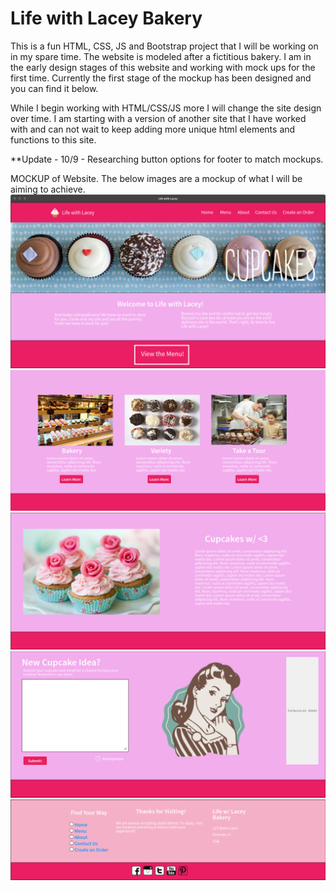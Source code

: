 # Life with Lacey Bakery

This is a fun HTML, CSS, JS and Bootstrap project that I will be working on in my spare time. The website is modeled after a fictitious 
bakery. I am in the early design stages of this website and working with mock ups for the first time. Currently the first stage
of the mockup has been designed and you can find it below. 

While I begin working with HTML/CSS/JS more I will change the site design over time. I am starting with a version of another site that I 
have worked with and can not wait to keep adding more unique html elements and functions to this site.

**Update - 10/9 - Researching button options for footer to match mockups.

MOCKUP of Website. The below images are a mockup of what I will be aiming to achieve. 
![alt text](https://github.com/abelberhane/LifewithLaceyBakery/blob/master/Images/Mockup/1.png?raw=true)
![alt text](https://github.com/abelberhane/LifewithLaceyBakery/blob/master/Images/Mockup/2.png?raw=true)
![alt text](https://github.com/abelberhane/LifewithLaceyBakery/blob/master/Images/Mockup/3.png?raw=true)
![alt text](https://github.com/abelberhane/LifewithLaceyBakery/blob/master/Images/Mockup/4.png?raw=true)
![alt text](https://github.com/abelberhane/LifewithLaceyBakery/blob/master/Images/Mockup/5.png?raw=true)

